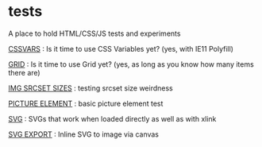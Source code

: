 # tests
A place to hold HTML/CSS/JS tests and experiments

[CSSVARS](cssvars) : Is it time to use CSS Variables yet? (yes, with IE11 Polyfill)

[GRID](grid) : Is it time to use Grid yet? (yes, as long as you know how many items there are)

[IMG SRCSET SIZES](srcset) : testing srcset size weirdness

[PICTURE ELEMENT](picture) : basic picture element test

[SVG](svg) : SVGs that work when loaded directly as well as with xlink

[SVG EXPORT](svgexport) : Inline SVG to image via canvas
